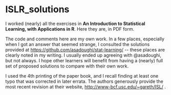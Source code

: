 # ISLR_solutions
I worked (nearly) all the exercises in __An Introduction to Statistical Learning, with Applications in R__. Here they are, in PDF form.

The code and comments here are my own work. In a few places, especially when I got an answer that seemed strange, I consulted the solutions provided at https://github.com/asadoughi/stat-learning/ -- these places are clearly noted in my writing. I usually ended up agreeing with @asadoughi, but not always. I hope other learners will benefit from having a (nearly) full set of proposed solutions to compare with their own work.

I used the 4th printing of the paper book, and I recall finding at least one typo that was corrected in later errata. The authors generously provide the most recent revision at their website, http://www-bcf.usc.edu/~gareth/ISL/ .
